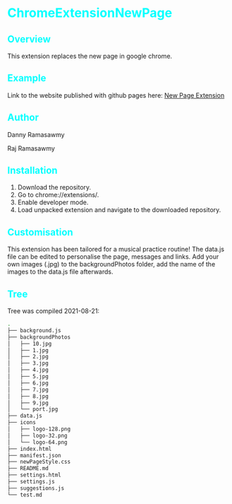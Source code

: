 <style>
    h1 {
        color: cyan
    }
    h2 {
        color: cyan
    }
    </style>

# ChromeExtensionNewPage
## Overview
This extension replaces the new page in google chrome. 

## Example
Link to the website published with github pages here: [New Page Extension](https://dannyramasawmy.github.io/ChromeExtensionNewPage/)

## Author
Danny Ramasawmy

Raj Ramasawmy

## Installation
1. Download the repository.
2. Go to chrome://extensions/.
3. Enable developer mode.
4. Load unpacked extension and navigate to the downloaded repository.

## Customisation
This extension has been tailored for a musical practice routine!
The data.js file can be edited to personalise the page, messages and links.
Add your own images (.jpg) to the backgroundPhotos folder, add the name of the images to the data.js file afterwards. 

## Tree
Tree was compiled 2021-08-21:
``` bash
.
├── background.js   
├── backgroundPhotos
│   ├── 10.jpg      
│   ├── 1.jpg       
│   ├── 2.jpg       
│   ├── 3.jpg
│   ├── 4.jpg
│   ├── 5.jpg
│   ├── 6.jpg
│   ├── 7.jpg
│   ├── 8.jpg
│   ├── 9.jpg
│   └── port.jpg
├── data.js
├── icons
│   ├── logo-128.png
│   ├── logo-32.png
│   └── logo-64.png
├── index.html
├── manifest.json
├── newPageStyle.css
├── README.md
├── settings.html
├── settings.js
├── suggestions.js
└── test.md
```
